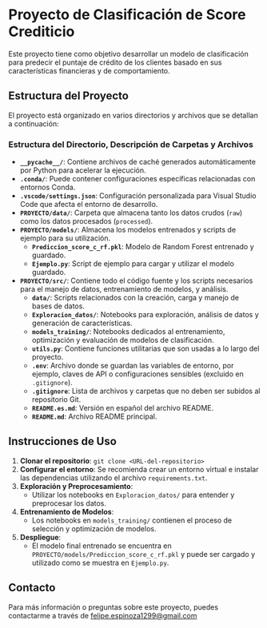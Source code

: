 # Proyecto de Clasificación de Score Crediticio

Este proyecto tiene como objetivo desarrollar un modelo de clasificación para predecir el puntaje de crédito de los clientes basado en sus características financieras y de comportamiento. 

## Estructura del Proyecto

El proyecto está organizado en varios directorios y archivos que se detallan a continuación:

### Estructura del Directorio, Descripción de Carpetas y Archivos

- **`__pycache__/`**: Contiene archivos de caché generados automáticamente por Python para acelerar la ejecución.
- **`.conda/`**: Puede contener configuraciones específicas relacionadas con entornos Conda.
- **`.vscode/settings.json`**: Configuración personalizada para Visual Studio Code que afecta el entorno de desarrollo.
- **`PROYECTO/data/`**: Carpeta que almacena tanto los datos crudos (`raw`) como los datos procesados (`processed`).
- **`PROYECTO/models/`**: Almacena los modelos entrenados y scripts de ejemplo para su utilización.
  - **`Prediccion_score_c_rf.pkl`**: Modelo de Random Forest entrenado y guardado.
  - **`Ejemplo.py`**: Script de ejemplo para cargar y utilizar el modelo guardado.
- **`PROYECTO/src/`**: Contiene todo el código fuente y los scripts necesarios para el manejo de datos, entrenamiento de modelos, y análisis.
  - **`data/`**: Scripts relacionados con la creación, carga y manejo de bases de datos.
  - **`Exploracion_datos/`**: Notebooks para exploración, análisis de datos y generación de características.
  - **`models_training/`**: Notebooks dedicados al entrenamiento, optimización y evaluación de modelos de clasificación.
  - **`utils.py`**: Contiene funciones utilitarias que son usadas a lo largo del proyecto.
  - **`.env`**: Archivo donde se guardan las variables de entorno, por ejemplo, claves de API o configuraciones sensibles (excluido en `.gitignore`).
  - **`.gitignore`**: Lista de archivos y carpetas que no deben ser subidos al repositorio Git.
  - **`README.es.md`**: Versión en español del archivo README.
  - **`README.md`**: Archivo README principal.

## Instrucciones de Uso

1. **Clonar el repositorio**: `git clone <URL-del-repositorio>`
2. **Configurar el entorno**: Se recomienda crear un entorno virtual e instalar las dependencias utilizando el archivo `requirements.txt`.
3. **Exploración y Preprocesamiento**:
   - Utilizar los notebooks en `Exploracion_datos/` para entender y preprocesar los datos.
4. **Entrenamiento de Modelos**:
   - Los notebooks en `models_training/` contienen el proceso de selección y optimización de modelos.
5. **Despliegue**:
   - El modelo final entrenado se encuentra en `PROYECTO/models/Prediccion_score_c_rf.pkl` y puede ser cargado y utilizado como se muestra en `Ejemplo.py`.

## Contacto

Para más información o preguntas sobre este proyecto, puedes contactarme a través de felipe.espinoza1299@gmail.com


